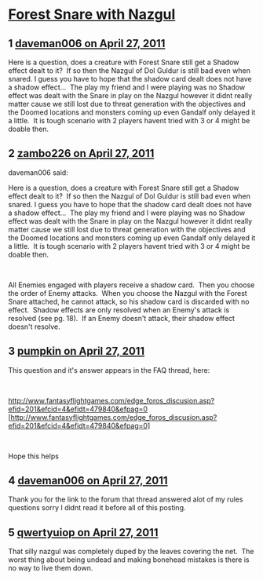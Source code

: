 # [Forest Snare with Nazgul ](https://community.fantasyflightgames.com/topic/45860-forest-snare-with-nazgul/)

## 1 [daveman006 on April 27, 2011](https://community.fantasyflightgames.com/topic/45860-forest-snare-with-nazgul/?do=findComment&comment=459719)

Here is a question, does a creature with Forest Snare still get a Shadow effect dealt to it?  If so then the Nazgul of Dol Guldur is still bad even when snared. I guess you have to hope that the shadow card dealt does not have a shadow effect...  The play my friend and I were playing was no Shadow effect was dealt with the Snare in play on the Nazgul however it didnt really matter cause we still lost due to threat generation with the objectives and the Doomed locations and monsters coming up even Gandalf only delayed it a little.  It is tough scenario with 2 players havent tried with 3 or 4 might be doable then.

## 2 [zambo226 on April 27, 2011](https://community.fantasyflightgames.com/topic/45860-forest-snare-with-nazgul/?do=findComment&comment=459730)

daveman006 said:

Here is a question, does a creature with Forest Snare still get a Shadow effect dealt to it?  If so then the Nazgul of Dol Guldur is still bad even when snared. I guess you have to hope that the shadow card dealt does not have a shadow effect...  The play my friend and I were playing was no Shadow effect was dealt with the Snare in play on the Nazgul however it didnt really matter cause we still lost due to threat generation with the objectives and the Doomed locations and monsters coming up even Gandalf only delayed it a little.  It is tough scenario with 2 players havent tried with 3 or 4 might be doable then.



 

All Enemies engaged with players receive a shadow card.  Then you choose the order of Enemy attacks.  When you choose the Nazgul with the Forest Snare attached, he cannot attack, so his shadow card is discarded with no effect.  Shadow effects are only resolved when an Enemy's attack is resolved (see pg. 18).  If an Enemy doesn't attack, their shadow effect doesn't resolve.

## 3 [pumpkin on April 27, 2011](https://community.fantasyflightgames.com/topic/45860-forest-snare-with-nazgul/?do=findComment&comment=459740)

This question and it's answer appears in the FAQ thread, here:

 

http://www.fantasyflightgames.com/edge_foros_discusion.asp?efid=201&efcid=4&efidt=479840&efpag=0 [http://www.fantasyflightgames.com/edge_foros_discusion.asp?efid=201&efcid=4&efidt=479840&efpag=0]

 

Hope this helps

## 4 [daveman006 on April 27, 2011](https://community.fantasyflightgames.com/topic/45860-forest-snare-with-nazgul/?do=findComment&comment=459765)

Thank you for the link to the forum that thread answered alot of my rules questions sorry I didnt read it before all of this posting.

## 5 [qwertyuiop on April 27, 2011](https://community.fantasyflightgames.com/topic/45860-forest-snare-with-nazgul/?do=findComment&comment=459855)

That silly nazgul was completely duped by the leaves covering the net.  The worst thing about being undead and making bonehead mistakes is there is no way to live them down.

